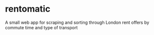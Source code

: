 # rentomatic
A small web app for scraping and sorting through London rent offers by commute time and type of transport
